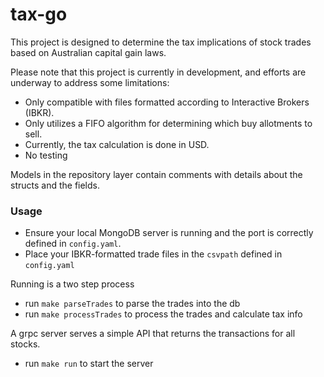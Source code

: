 # tax-go

This project is designed to determine the tax implications of stock trades based on Australian capital gain laws.

Please note that this project is currently in development, and efforts are underway to address some limitations:
- Only compatible with files formatted according to Interactive Brokers (IBKR).
- Only utilizes a FIFO algorithm for determining which buy allotments to sell.
- Currently, the tax calculation is done in USD.
- No testing

Models in the repository layer contain comments with details about the structs and the fields.

### Usage

- Ensure your local MongoDB server is running and the port is correctly defined in `config.yaml`.
- Place your IBKR-formatted trade files in the `csvpath` defined in `config.yaml`

Running is a two step process
- run `make parseTrades` to parse the trades into the db
- run  `make processTrades` to process the trades and calculate tax info

A grpc server serves a simple API that returns the transactions for all stocks.
- run `make run` to start the server